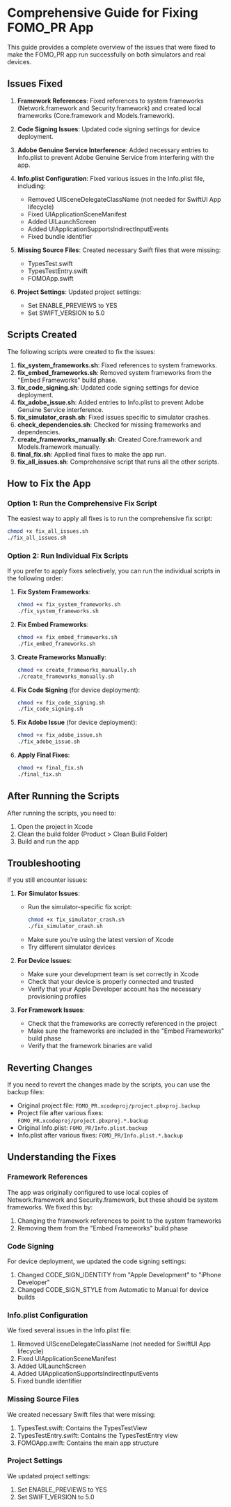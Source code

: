 # Comprehensive Guide for Fixing FOMO_PR App

This guide provides a complete overview of the issues that were fixed to make the FOMO_PR app run successfully on both simulators and real devices.

## Issues Fixed

1. **Framework References**: Fixed references to system frameworks (Network.framework and Security.framework) and created local frameworks (Core.framework and Models.framework).

2. **Code Signing Issues**: Updated code signing settings for device deployment.

3. **Adobe Genuine Service Interference**: Added necessary entries to Info.plist to prevent Adobe Genuine Service from interfering with the app.

4. **Info.plist Configuration**: Fixed various issues in the Info.plist file, including:
   - Removed UISceneDelegateClassName (not needed for SwiftUI App lifecycle)
   - Fixed UIApplicationSceneManifest
   - Added UILaunchScreen
   - Added UIApplicationSupportsIndirectInputEvents
   - Fixed bundle identifier

5. **Missing Source Files**: Created necessary Swift files that were missing:
   - TypesTest.swift
   - TypesTestEntry.swift
   - FOMOApp.swift

6. **Project Settings**: Updated project settings:
   - Set ENABLE_PREVIEWS to YES
   - Set SWIFT_VERSION to 5.0

## Scripts Created

The following scripts were created to fix the issues:

1. **fix_system_frameworks.sh**: Fixed references to system frameworks.
2. **fix_embed_frameworks.sh**: Removed system frameworks from the "Embed Frameworks" build phase.
3. **fix_code_signing.sh**: Updated code signing settings for device deployment.
4. **fix_adobe_issue.sh**: Added entries to Info.plist to prevent Adobe Genuine Service interference.
5. **fix_simulator_crash.sh**: Fixed issues specific to simulator crashes.
6. **check_dependencies.sh**: Checked for missing frameworks and dependencies.
7. **create_frameworks_manually.sh**: Created Core.framework and Models.framework manually.
8. **final_fix.sh**: Applied final fixes to make the app run.
9. **fix_all_issues.sh**: Comprehensive script that runs all the other scripts.

## How to Fix the App

### Option 1: Run the Comprehensive Fix Script

The easiest way to apply all fixes is to run the comprehensive fix script:

```bash
chmod +x fix_all_issues.sh
./fix_all_issues.sh
```

### Option 2: Run Individual Fix Scripts

If you prefer to apply fixes selectively, you can run the individual scripts in the following order:

1. **Fix System Frameworks**:
   ```bash
   chmod +x fix_system_frameworks.sh
   ./fix_system_frameworks.sh
   ```

2. **Fix Embed Frameworks**:
   ```bash
   chmod +x fix_embed_frameworks.sh
   ./fix_embed_frameworks.sh
   ```

3. **Create Frameworks Manually**:
   ```bash
   chmod +x create_frameworks_manually.sh
   ./create_frameworks_manually.sh
   ```

4. **Fix Code Signing** (for device deployment):
   ```bash
   chmod +x fix_code_signing.sh
   ./fix_code_signing.sh
   ```

5. **Fix Adobe Issue** (for device deployment):
   ```bash
   chmod +x fix_adobe_issue.sh
   ./fix_adobe_issue.sh
   ```

6. **Apply Final Fixes**:
   ```bash
   chmod +x final_fix.sh
   ./final_fix.sh
   ```

## After Running the Scripts

After running the scripts, you need to:

1. Open the project in Xcode
2. Clean the build folder (Product > Clean Build Folder)
3. Build and run the app

## Troubleshooting

If you still encounter issues:

1. **For Simulator Issues**:
   - Run the simulator-specific fix script:
     ```bash
     chmod +x fix_simulator_crash.sh
     ./fix_simulator_crash.sh
     ```
   - Make sure you're using the latest version of Xcode
   - Try different simulator devices

2. **For Device Issues**:
   - Make sure your development team is set correctly in Xcode
   - Check that your device is properly connected and trusted
   - Verify that your Apple Developer account has the necessary provisioning profiles

3. **For Framework Issues**:
   - Check that the frameworks are correctly referenced in the project
   - Make sure the frameworks are included in the "Embed Frameworks" build phase
   - Verify that the framework binaries are valid

## Reverting Changes

If you need to revert the changes made by the scripts, you can use the backup files:

- Original project file: `FOMO_PR.xcodeproj/project.pbxproj.backup`
- Project file after various fixes: `FOMO_PR.xcodeproj/project.pbxproj.*.backup`
- Original Info.plist: `FOMO_PR/Info.plist.backup`
- Info.plist after various fixes: `FOMO_PR/Info.plist.*.backup`

## Understanding the Fixes

### Framework References

The app was originally configured to use local copies of Network.framework and Security.framework, but these should be system frameworks. We fixed this by:

1. Changing the framework references to point to the system frameworks
2. Removing them from the "Embed Frameworks" build phase

### Code Signing

For device deployment, we updated the code signing settings:

1. Changed CODE_SIGN_IDENTITY from "Apple Development" to "iPhone Developer"
2. Changed CODE_SIGN_STYLE from Automatic to Manual for device builds

### Info.plist Configuration

We fixed several issues in the Info.plist file:

1. Removed UISceneDelegateClassName (not needed for SwiftUI App lifecycle)
2. Fixed UIApplicationSceneManifest
3. Added UILaunchScreen
4. Added UIApplicationSupportsIndirectInputEvents
5. Fixed bundle identifier

### Missing Source Files

We created necessary Swift files that were missing:

1. TypesTest.swift: Contains the TypesTestView
2. TypesTestEntry.swift: Contains the TypesTestEntry view
3. FOMOApp.swift: Contains the main app structure

### Project Settings

We updated project settings:

1. Set ENABLE_PREVIEWS to YES
2. Set SWIFT_VERSION to 5.0 